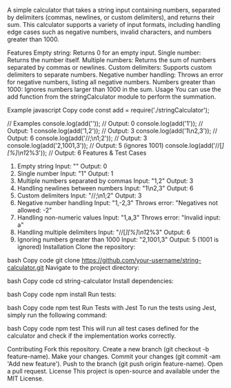A simple calculator that takes a string input containing numbers, separated by delimiters (commas, newlines, or custom delimiters), and returns their sum. This calculator supports a variety of input formats, including handling edge cases such as negative numbers, invalid characters, and numbers greater than 1000.

Features
Empty string: Returns 0 for an empty input.
Single number: Returns the number itself.
Multiple numbers: Returns the sum of numbers separated by commas or newlines.
Custom delimiters: Supports custom delimiters to separate numbers.
Negative number handling: Throws an error for negative numbers, listing all negative numbers.
Numbers greater than 1000: Ignores numbers larger than 1000 in the sum.
Usage
You can use the add function from the stringCalculator module to perform the summation.

Example
javascript
Copy code
const add = require('./stringCalculator');

// Examples
console.log(add('')); // Output: 0
console.log(add('1')); // Output: 1
console.log(add('1,2')); // Output: 3
console.log(add('1\n2,3')); // Output: 6
console.log(add('//;\n1;2')); // Output: 3
console.log(add('2,1001,3')); // Output: 5 (ignores 1001)
console.log(add('//[*][%]\n1*2%3')); // Output: 6
Features & Test Cases
1. Empty string
Input: ""
Output: 0
2. Single number
Input: "1"
Output: 1
3. Multiple numbers separated by commas
Input: "1,2"
Output: 3
4. Handling newlines between numbers
Input: "1\n2,3"
Output: 6
5. Custom delimiters
Input: "//;\n1;2"
Output: 3
6. Negative number handling
Input: "1,-2,3"
Throws error: "Negatives not allowed: -2"
7. Handling non-numeric values
Input: "1,a,3"
Throws error: "Invalid input: a"
8. Handling multiple delimiters
Input: "//[*][%]\n1*2%3"
Output: 6
9. Ignoring numbers greater than 1000
Input: "2,1001,3"
Output: 5 (1001 is ignored)
Installation
Clone the repository:

bash
Copy code
git clone https://github.com/your-username/string-calculator.git
Navigate to the project directory:

bash
Copy code
cd string-calculator
Install dependencies:

bash
Copy code
npm install
Run tests:

bash
Copy code
npm test
Run Tests with Jest
To run the tests using Jest, simply run the following command:

bash
Copy code
npm test
This will run all test cases defined for the calculator and check if the implementation works correctly.

Contributing
Fork this repository.
Create a new branch (git checkout -b feature-name).
Make your changes.
Commit your changes (git commit -am 'Add new feature').
Push to the branch (git push origin feature-name).
Open a pull request.
License
This project is open-source and available under the MIT License.
